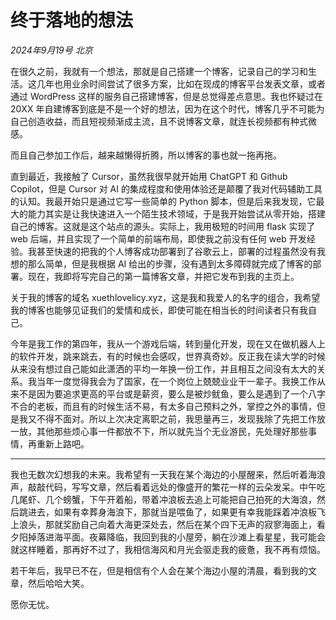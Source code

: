 # 终于落地的想法

*2024年9月19号 北京*

在很久之前，我就有一个想法，那就是自己搭建一个博客，记录自己的学习和生活。这几年也用业余时间尝试了很多方案，比如在现成的博客平台发表文章，或者通过 WordPress 这样的服务自己搭建博客，但是总觉得差点意思。我也怀疑过在 20XX 年自建博客到底是不是一个好的想法，因为在这个时代，博客几乎不可能为自己创造收益，而且短视频渐成主流，且不说博客文章，就连长视频都有种式微感。

而且自己参加工作后，越来越懒得折腾，所以博客的事也就一拖再拖。

直到最近，我接触了 Cursor，虽然我很早就开始用 ChatGPT 和 Github Copilot，但是 Cursor 对 AI 的集成程度和使用体验还是颠覆了我对代码辅助工具的认知。我最开始只是通过它写一些简单的 Python 脚本，但是后来我发现，它最大的能力其实是让我快速进入一个陌生技术领域，于是我开始尝试从零开始，搭建自己的博客。这就是这个站点的源头。实际上，我用极短的时间用 flask 实现了 web 后端，并且实现了一个简单的前端布局，即使我之前没有任何 web 开发经验。我甚至快速的把我的个人博客成功部署到了谷歌云上，部署的过程虽然没有我想的那么简单，但是我根据 AI 给出的步骤，没有遇到太多障碍就完成了博客的部署。现在，我即将写完自己的第一篇博客文章，并把它发布到我的主页上。

关于我的博客的域名 xuethlovelicy.xyz，这是我和我爱人的名字的组合，我希望我的博客也能够见证我们的爱情和成长，即使可能在相当长的时间读者只有我自己。

今年是我工作的第四年，我从一个游戏后端，转到量化开发，现在又在做机器人上的软件开发，跳来跳去，有的时候也会感叹，世界真奇妙。反正我在读大学的时候从来没有想过自己能如此潇洒的平均一年换一份工作，并且相互之间没有太大的关系。我当年一度觉得我会为了国家，在一个岗位上兢兢业业干一辈子。我换工作从来不是因为要追求更高的平台或是薪资，要么是被炒鱿鱼，要么是遇到了一个八字不合的老板，而且有的时候生活不易，有太多自己预料之外，掌控之外的事情，但是我又不得不面对。所以上次决定离职之前，我思量再三，发现我除了先把工作放一放，其他那些烦心事一件都放不下，所以就先当个无业游民，先处理好那些事情，再重新上路吧。

---

我也无数次幻想我的未来。我希望有一天我在某个海边的小屋醒来，然后听着海浪声，敲敲代码，写写文章，然后看着远处的像盛开的繁花一样的云朵发呆。中午吃几尾虾、几个螃蟹，下午开着船，带着冲浪板去追上可能把自己拍死的大海浪，然后跳进去，如果有幸葬身海浪下，那就当是喂鱼了，如果更有幸我能踩着冲浪板飞上浪头，那就奖励自己向着大海更深处去，然后在某个四下无声的寂寥海面上，看夕阳掉落进海平面。夜幕降临，我回到我的小屋旁，躺在沙滩上看星星，我可能会就这样睡着，那再好不过了，我相信海风和月光会驱走我的疲惫，我不再有烦恼。

若干年后，我早已不在，但是相信有个人会在某个海边小屋的清晨，看到我的文章，然后哈哈大笑。

愿你无忧。
